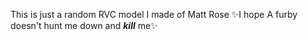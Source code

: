 This is just a random RVC model I made of Matt Rose
✨I hope A furby doesn't hunt me down and ***kill*** me✨
